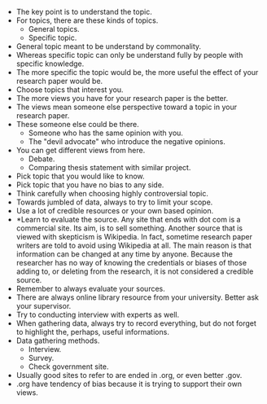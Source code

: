 * The key point is to understand the topic.
* For topics, there are these kinds of topics.
    * General topics.
    * Specific topic.
* General topic meant to be understand by commonality.
* Whereas specific topic can only be understand fully by people with specific knowledge.
* The more specific the topic would be, the more useful the effect of your research paper would be.
* Choose topics that interest you.
* The more views you have for your research paper is the better.
* The views mean someone else perspective toward a topic in your research paper.
* These someone else could be there.
    * Someone who has the same opinion with you.
    * The "devil advocate" who introduce the negative opinions.
* You can get different views from here.
    * Debate.
    * Comparing thesis statement with similar project.
* Pick topic that you would like to know.
* Pick topic that you have no bias to any side.
* Think carefully when choosing highly controversial topic.
* Towards jumbled of data, always to try to limit your scope.
* Use a lot of credible resources or your own based opinion.
* *Learn to evaluate the source. Any site that ends with dot com is a commercial site. Its aim, is to sell something. Another source that is viewed with skepticism is Wikipedia. In fact, sometime research paper writers are told to avoid using Wikipedia at all. The main reason is that information can be changed at any time by anyone. Because the researcher has no way of knowing the credentials or biases of those adding to, or deleting from the research, it is not considered a credible source.
* Remember to always evaluate your sources.
* There are always online library resource from your university. Better ask your supervisor.
* Try to conducting interview with experts as well.
* When gathering data, always try to record everything, but do not forget to highlight the, perhaps, useful informations.
* Data gathering methods.
    * Interview.
    * Survey.
    * Check government site.
* Usually good sites to refer to are ended in .org, or even better .gov.
* .org have tendency of bias because it is trying to support their own views.